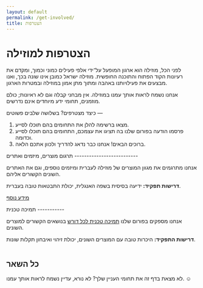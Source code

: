 ```yaml
---
layout: default
permalink: /get-involved/
title: הצטרפות
---
```

הצטרפות למוזילה
===============

לפני הכל, מוזילה הוא ארגון המופעל על־ידי אלפי פעילים כמוני וכמוך, ומקדם את רעיונות הקוד הפתוח והתוכנה החופשית. מוזילה ישראל כמובן אינו שונה בכך, ואנו מבצעים את פעילויותנו באהבה ומתוך מתן אמון במוזילה ובמטרות הארגון. 

אנחנו נשמח לראות אותך עמנו במוזילה. אין מבחני קבלה וגם לא ראיונות; כולם מוזמנים, תחומי ידע מיוחדים אינם נדרשים. 

כיצד מצטרפים? בשלושה שלבים פשוטים —
1. מצאו ברשימה להלן את התחומים בהם תוכלו לסייע.
2. פרסמו הודעה בפורום שלנו בה תציגו את עצמכם, התחומים בהם תוכלו לסייע וכדומה.
3. ברוכים הבאים! אנחנו כבר נדאג להדריך ולכוון אתכם הלאה. 

<div class="row"><div class="column half" markdown="1">
תרגום מוצרים, מיזמים ואתרים
--------------------------

אנחנו מתרגמים את מגוון המוצרים של מוזילה לעברית ומיזמים נוספים, וגם את האתרים השונים הקשורים אליהם. 

**דרישות תפקיד:** ידיעה בסיסית בשפה האנגלית, יכולת התבטאות טובה בעברית.

[מידע נוסף](http://wiki.mozilla.org.il/l10n)
</div><div class="column half" markdown="1">
תמיכה טכנית
-----------

אנחנו מספקים בפורום שלנו [תמיכה טכנית לכל דורש] בנושאים הקשורים למוצרים השונים. 

**דרישות התפקיד:** היכרות טובה עם המוצרים השונים, יכולת זיהוי ואיבחון תקלות שונות. 

[תמיכה טכנית לכל דורש]: http://mozilla.org.il/board/viewforum.php?f=19

</div></div>

כל השאר
--------
לא מצאת בדף זה את תחומי העניין שלך? לא נורא, עדיין נשמח לראות אותך עמנו. ☺


